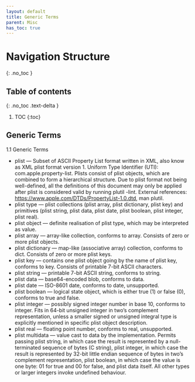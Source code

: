 ```yaml
---
layout: default
title: Generic Terms
parent: Misc
has_toc: true
---
```


# Navigation Structure
{: .no_toc }

## Table of contents
{: .no_toc .text-delta }

1. TOC
{:toc}

## Generic Terms

1.1 Generic Terms
- plist — Subset of ASCII Property List format written in XML, also know as XML plist format version 1. Uniform Type Identifier (UTI): com.apple.property-list. Plists consist of plist objects, which are combined to form a hierarchical structure. Due to plist format not being well-defined, all the definitions of this document may only be applied after plist is considered valid by running plutil -lint. External references: https://www.apple.com/DTDs/PropertyList-1.0.dtd, man plutil.
- plist type — plist collections (plist array, plist dictionary, plist key) and primitives (plist string, plist data, plist date, plist boolean, plist integer, plist real).
- plist object — definite realisation of plist type, which may be interpreted as value.
- plist array — array-like collection, conforms to array. Consists of zero or more plist objects.
- plist dictionary — map-like (associative array) collection, conforms to dict. Consists of zero or more plist keys.
- plist key — contains one plist object going by the name of plist key, conforms to key. Consists of printable 7-bit ASCII characters.
- plist string — printable 7-bit ASCII string, conforms to string.
- plist data — base64-encoded blob, conforms to data.
- plist date — ISO-8601 date, conforms to date, unsupported.
- plist boolean — logical state object, which is either true (1) or false (0), conforms to true and false.
- plist integer — possibly signed integer number in base 10, conforms to integer. Fits in 64-bit unsigned integer in two’s complement representation, unless a smaller signed or unsigned integral type is explicitly mentioned in specific plist object description.
- plist real — floating point number, conforms to real, unsupported.
- plist multidata — value cast to data by the implementation. Permits passing plist string, in which case the result is represented by a null-terminated sequence of bytes (C string), plist integer, in which case the result is represented by 32-bit little endian sequence of bytes in two’s complement representation, plist boolean, in which case the value is one byte: 01 for true and 00 for false, and plist data itself. All other types or larger integers invoke undefined behaviour.